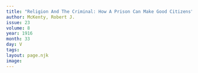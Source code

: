 ```yaml
---
title: "Religion And The Criminal: How A Prison Can Make Good Citizens"
author: McKenty, Robert J.
issue: 23
volume: 8
year: 1916
month: 33
day: V
tags:
layout: page.njk
image:
---
```

